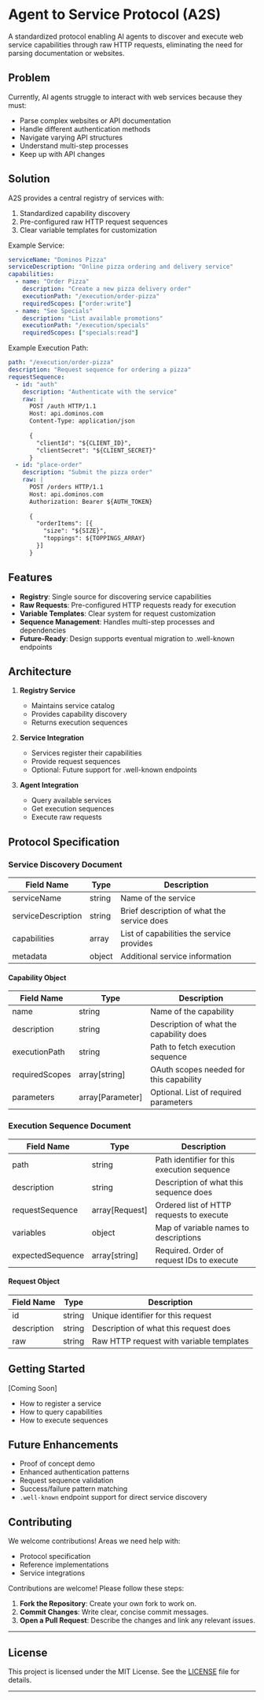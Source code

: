 # Agent to Service Protocol (A2S)

A standardized protocol enabling AI agents to discover and execute web service capabilities through raw HTTP requests, eliminating the need for parsing documentation or websites.

## Problem

Currently, AI agents struggle to interact with web services because they must:
- Parse complex websites or API documentation
- Handle different authentication methods
- Navigate varying API structures
- Understand multi-step processes
- Keep up with API changes

## Solution

A2S provides a central registry of services with:
1. Standardized capability discovery
2. Pre-configured raw HTTP request sequences
3. Clear variable templates for customization

Example Service:
```yaml
serviceName: "Dominos Pizza"
serviceDescription: "Online pizza ordering and delivery service"
capabilities:
  - name: "Order Pizza"
    description: "Create a new pizza delivery order"
    executionPath: "/execution/order-pizza"
    requiredScopes: ["order:write"]
  - name: "See Specials"
    description: "List available promotions"
    executionPath: "/execution/specials"
    requiredScopes: ["specials:read"]
```

Example Execution Path:
```yaml
path: "/execution/order-pizza"
description: "Request sequence for ordering a pizza"
requestSequence:
  - id: "auth"
    description: "Authenticate with the service"
    raw: |
      POST /auth HTTP/1.1
      Host: api.dominos.com
      Content-Type: application/json
      
      {
        "clientId": "${CLIENT_ID}",
        "clientSecret": "${CLIENT_SECRET}"
      }
  - id: "place-order"
    description: "Submit the pizza order" 
    raw: |
      POST /orders HTTP/1.1
      Host: api.dominos.com
      Authorization: Bearer ${AUTH_TOKEN}
      
      {
        "orderItems": [{
          "size": "${SIZE}",
          "toppings": ${TOPPINGS_ARRAY}
        }]
      }
```

## Features

- **Registry**: Single source for discovering service capabilities
- **Raw Requests**: Pre-configured HTTP requests ready for execution
- **Variable Templates**: Clear system for request customization
- **Sequence Management**: Handles multi-step processes and dependencies
- **Future-Ready**: Design supports eventual migration to .well-known endpoints

## Architecture

1. **Registry Service**
   - Maintains service catalog
   - Provides capability discovery
   - Returns execution sequences

2. **Service Integration**
   - Services register their capabilities
   - Provide request sequences
   - Optional: Future support for .well-known endpoints

3. **Agent Integration**
   - Query available services
   - Get execution sequences
   - Execute raw requests


## Protocol Specification

### Service Discovery Document

| Field Name | Type | Description |
|------------|------|-------------|
| serviceName | string | Name of the service |
| serviceDescription | string | Brief description of what the service does |
| capabilities | array | List of capabilities the service provides |
| metadata | object | Additional service information |

#### Capability Object

| Field Name | Type | Description |
|------------|------|-------------|
| name | string | Name of the capability |
| description | string | Description of what the capability does |
| executionPath | string | Path to fetch execution sequence |
| requiredScopes | array[string] | OAuth scopes needed for this capability |
| parameters | array[Parameter] | Optional. List of required parameters |

### Execution Sequence Document

| Field Name | Type | Description |
|------------|------|-------------|
| path | string | Path identifier for this execution sequence |
| description | string | Description of what this sequence does |
| requestSequence | array[Request] | Ordered list of HTTP requests to execute |
| variables | object | Map of variable names to descriptions |
| expectedSequence | array[string] | Required. Order of request IDs to execute |

#### Request Object

| Field Name | Type | Description |
|------------|------|-------------|
| id | string | Unique identifier for this request |
| description | string | Description of what this request does |
| raw | string | Raw HTTP request with variable templates |


## Getting Started

[Coming Soon]
- How to register a service
- How to query capabilities
- How to execute sequences

## Future Enhancements
- Proof of concept demo
- Enhanced authentication patterns
- Request sequence validation
- Success/failure pattern matching
- `.well-known` endpoint support for direct service discovery

## Contributing

We welcome contributions! Areas we need help with:
- Protocol specification
- Reference implementations
- Service integrations

Contributions are welcome! Please follow these steps:

1. **Fork the Repository**: Create your own fork to work on.
3. **Commit Changes**: Write clear, concise commit messages.
4. **Open a Pull Request**: Describe the changes and link any relevant issues.

---

## License

This project is licensed under the MIT License. See the [LICENSE](LICENSE) file for details.

---
